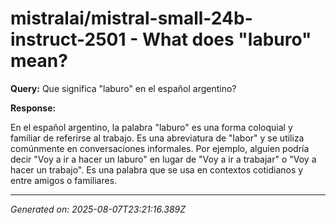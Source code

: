 # mistralai/mistral-small-24b-instruct-2501 - What does "laburo" mean?

**Query:** Que significa "laburo" en el español argentino?



**Response:**

En el español argentino, la palabra "laburo" es una forma coloquial y familiar de referirse al trabajo. Es una abreviatura de "labor" y se utiliza comúnmente en conversaciones informales. Por ejemplo, alguien podría decir "Voy a ir a hacer un laburo" en lugar de "Voy a ir a trabajar" o "Voy a hacer un trabajo". Es una palabra que se usa en contextos cotidianos y entre amigos o familiares.

---
*Generated on: 2025-08-07T23:21:16.389Z*
